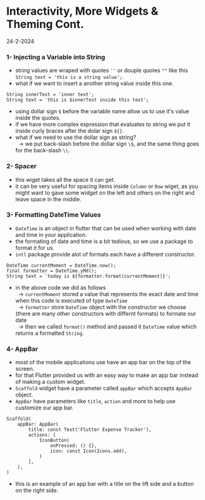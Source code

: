 # Interactivity, More Widgets & Theming Cont.
24-2-2024

### 1- Injecting a Variable into String
* string values are wraped with quotes `''` or douple quotes `""` like this `String text = 'this is a string value';`.
* what if we want to insert a another string value inside this one.
```
String innerText = 'inner text';
String text = 'this is $innerText inside this text';
```
* using dollar sign `$` before the variable name allow us to use it's value inside the quotes.
* if we have more complex expression that evaluates to string we put it inside curly braces after the dolar sign `${}`.
* what if we need to use the dollar sign as string?<br>
&nbsp; -> we put back-slash before the dollar sign `\$`, and the same thing goes for the back-slash `\\`.

### 2- Spacer
* this wiget takes all the space it can get.
* it can be very useful for spacing items inside `Column` or `Row` wiget, as you might want to gave some widget on the left and others on the right and leave space in the middle.

### 3- Formatting DateTime Values
* `DateTime` is an object in flutter that can be used when working with date and time in your application.
* the formating of date and time is a bit tedious, so we use a package to format it for us.
* `intl` package provide alot of formats each have a different constructor.
```
DateTime currentMoment = DateTime.now();
final formatter = DateTime.yMd();
String text = 'today is ${formatter.format(currentMoment)}';
```
* in the above code we did as follows<br>
&nbsp; -> `currentMoment` stored a value that represents the exact date and time when this code is executed of type `DateTime`<br>
&nbsp; -> `formatter` store `DateTime` object with the constructor we choose (there are many other constructors with differnt formats) to formate our date<br>
&nbsp; -> then we called `format()` method and passed it `DateTime` value which returns a formatted `String`.

### 4- AppBar
* most of the mobile applications use have an app bar on the top of the screen.
* for that Flutter provided us with an easy way to make an app bar instead of making a custom widget.
* `Scaffold` widget have a parameter called `appBar` which accepts `AppBar` object.
* `AppBar` have parameters like `title`, `action` and more to help use customize our app bar.
```
Scaffold(
    appBar: AppBar(
        title: const Text('Flutter Expense Tracker'),
        actions: [
            IconButton(
                onPressed: () {},
                icon: const Icon(Icons.add),
            )
        ],
    ),
)
```
* this is an example of an app bar with a title on the lift side and a button on the right side.
 